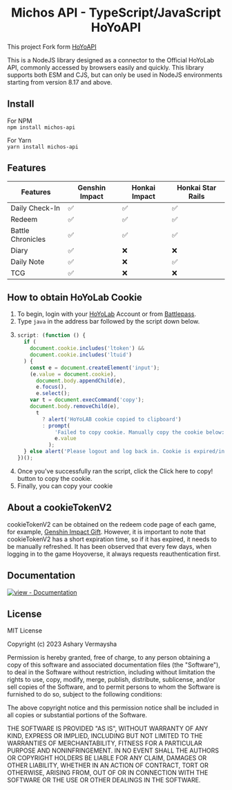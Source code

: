 <div align="center">
  <h1>Michos API - TypeScript/JavaScript HoYoAPI</h1>
</div>

This project Fork form [HoYoAPI](https://github.com/vermaysha/hoyoapi)

This is a NodeJS library designed as a connector to the Official HoYoLab API, commonly accessed by browsers easily and quickly. This library supports both ESM and CJS, but can only be used in NodeJS environments starting from version 8.17 and above.

## Install

For NPM <br/>
`npm install michos-api`

For Yarn <br/>
`yarn install michos-api`

## Features

| Features          | Genshin Impact     | Honkai Impact      | Honkai Star Rails  |
| ----------------- | ------------------ | ------------------ | ------------------ |
| Daily Check-In    | :white_check_mark: | :white_check_mark: | :white_check_mark: |
| Redeem            | :white_check_mark: | :white_check_mark: | :white_check_mark: |
| Battle Chronicles | :white_check_mark: | :white_check_mark: | :white_check_mark: |
| Diary             | :white_check_mark: | :x:                | :x:                |
| Daily Note        | :white_check_mark: | :x:                | :white_check_mark: |
| TCG               | :white_check_mark: | :x:                | :x:                |

## How to obtain HoYoLab Cookie

1. To begin, login with your [HoYoLab](https://www.hoyolab.com/home) Account or from [Battlepass](https://act.hoyolab.com/app/community-game-records-sea/index.html?bbs_presentation_style=fullscreen&bbs_auth_required=true&gid=2&user_id=122516750&utm_source=hoyolab&utm_medium=gamecard&bbs_theme=light&bbs_theme_device=1#/ys).
2. Type `java` in the address bar followed by the script down below.
3. ```javascript
   script: (function () {
     if (
       document.cookie.includes('ltoken') &&
       document.cookie.includes('ltuid')
     ) {
       const e = document.createElement('input');
       (e.value = document.cookie),
         document.body.appendChild(e),
         e.focus(),
         e.select();
       var t = document.execCommand('copy');
       document.body.removeChild(e),
         t
           ? alert('HoYoLAB cookie copied to clipboard')
           : prompt(
               'Failed to copy cookie. Manually copy the cookie below:\n\n',
               e.value
             );
     } else alert('Please logout and log back in. Cookie is expired/invalid!');
   })();
   ```
4. Once you've successfully ran the script, click the Click here to copy! button to copy the cookie.
5. Finally, you can copy your cookie

## About a cookieTokenV2

cookieTokenV2 can be obtained on the redeem code page of each game, for example, [Genshin Impact Gift](https://genshin.hoyoverse.com/en/gift). However, it is important to note that cookieTokenV2 has a short expiration time, so if it has expired, it needs to be manually refreshed. It has been observed that every few days, when logging in to the game Hoyoverse, it always requests reauthentication first.

## Documentation

[![view - Documentation](https://img.shields.io/badge/view-Documentation-blue?style=for-the-badge)](https://vermaysha.github.io/hoyoapi/ 'Go to project documentation')

## License

MIT License

Copyright (c) 2023 Ashary Vermaysha

Permission is hereby granted, free of charge, to any person obtaining a copy
of this software and associated documentation files (the "Software"), to deal
in the Software without restriction, including without limitation the rights
to use, copy, modify, merge, publish, distribute, sublicense, and/or sell
copies of the Software, and to permit persons to whom the Software is
furnished to do so, subject to the following conditions:

The above copyright notice and this permission notice shall be included in all
copies or substantial portions of the Software.

THE SOFTWARE IS PROVIDED "AS IS", WITHOUT WARRANTY OF ANY KIND, EXPRESS OR
IMPLIED, INCLUDING BUT NOT LIMITED TO THE WARRANTIES OF MERCHANTABILITY,
FITNESS FOR A PARTICULAR PURPOSE AND NONINFRINGEMENT. IN NO EVENT SHALL THE
AUTHORS OR COPYRIGHT HOLDERS BE LIABLE FOR ANY CLAIM, DAMAGES OR OTHER
LIABILITY, WHETHER IN AN ACTION OF CONTRACT, TORT OR OTHERWISE, ARISING FROM,
OUT OF OR IN CONNECTION WITH THE SOFTWARE OR THE USE OR OTHER DEALINGS IN THE
SOFTWARE.
